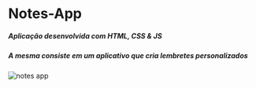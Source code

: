 # Notes-App
##### Aplicação desenvolvida com HTML, CSS & JS
##### A mesma consiste em um aplicativo que cria lembretes personalizados  



![notes app](https://user-images.githubusercontent.com/82295321/177005841-75002001-6c42-42c7-949d-6b312464eb33.jpg)


